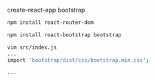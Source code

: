 create-react-app bootstrap

```sh
npm install react-router-dom

npm install react-bootstrap bootstrap

vim src/index.js
...
import 'bootstrap/dist/css/bootstrap.min.css';

...

```

